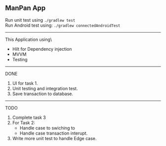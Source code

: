 ## ManPan App


Run unit test using `./gradlew test`\
Run Android test using: `./gradlew connectedAndroidTest`

---

This Application using\
- Hilt for Dependency injection
- MVVM
- Testing
---
DONE
1. UI for task 1.
2. Unit testing and integration test.
3. Save transaction to database.
---
TODO

1. Complete task 3
2. For Task 2: 
    - Handle case to swiching to 
    - Handle case transaction interupt.
3. Write more unit test to handle Edge case.
